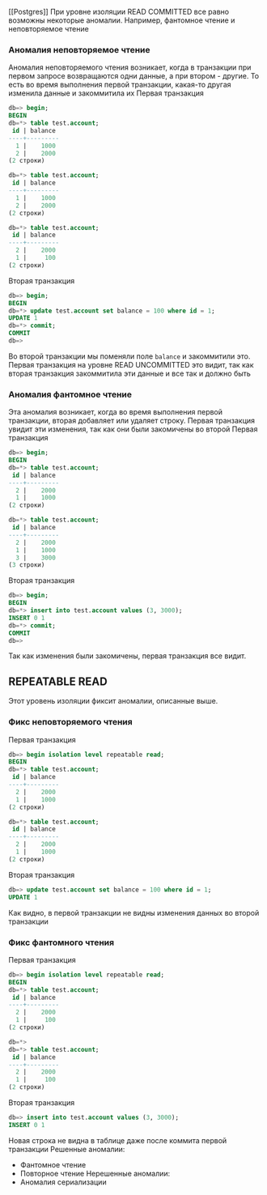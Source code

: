 [[Postgres]]
При уровне изоляции READ COMMITTED все равно возможны некоторые аномалии. Например, фантомное чтение и неповторяемое чтение
### Аномалия неповторяемое чтение
Аномалия неповторяемого чтения возникает, когда в транзакции при первом запросе возвращаются одни данные, а при втором - другие. То есть во время выполнения первой транзакции, какая-то другая изменила данные и закоммитила их
Первая транзакция
```sql
db=> begin;
BEGIN
db=*> table test.account;
 id | balance
----+---------
  1 |    1000
  2 |    2000
(2 строки)

db=*> table test.account;
 id | balance
----+---------
  1 |    1000
  2 |    2000
(2 строки)

db=*> table test.account;
 id | balance
----+---------
  2 |    2000
  1 |     100
(2 строки)
```
Вторая транзакция
```sql
db=> begin;
BEGIN
db=*> update test.account set balance = 100 where id = 1;
UPDATE 1
db=*> commit;
COMMIT
db=>
```
Во второй транзакции мы поменяли поле `balance` и закоммитили это. Первая транзакция на уровне READ UNCOMMITTED это видит, так как вторая транзакция закоммитила эти данные и все так и должно быть
### Аномалия фантомное чтение
Эта аномалия возникает, когда во время выполнения первой транзакции, вторая добавляет или удаляет строку. Первая транзакция увидит эти изменения, так как они были закомичены во второй
Первая транзакция
```sql
db=> begin;
BEGIN
db=*> table test.account;
 id | balance
----+---------
  2 |    2000
  1 |    1000
(2 строки)

db=*> table test.account;
 id | balance
----+---------
  2 |    2000
  1 |    1000
  3 |    3000
(3 строки)
```
Вторая транзакция
```sql
db=> begin;
BEGIN
db=*> insert into test.account values (3, 3000);
INSERT 0 1
db=*> commit;
COMMIT
db=>
```
Так как изменения были закомичены, первая транзакция все видит.
## REPEATABLE READ
Этот уровень изоляции фиксит аномалии, описанные выше.
### Фикс неповторяемого чтения
Первая транзакция
```sql
db=> begin isolation level repeatable read;
BEGIN
db=*> table test.account;
 id | balance
----+---------
  2 |    2000
  1 |    1000
(2 строки)

db=*> table test.account;
 id | balance
----+---------
  2 |    2000
  1 |    1000
(2 строки)
```
Вторая транзакция
```sql
db=> update test.account set balance = 100 where id = 1;
UPDATE 1
```
Как видно, в первой транзакции не видны изменения данных во второй транзакции
### Фикс фантомного чтения
Первая транзакция
```sql
db=> begin isolation level repeatable read;
BEGIN
db=*> table test.account;
 id | balance
----+---------
  2 |    2000
  1 |     100
(2 строки)

db=*>
db=*> table test.account;
 id | balance
----+---------
  2 |    2000
  1 |     100
(2 строки)
```
Вторая транзакция
```sql
db=> insert into test.account values (3, 3000);
INSERT 0 1
```
Новая строка не видна в таблице даже после коммита первой транзакции
Решенные аномалии:
- Фантомное чтение
- Повторное чтение
Нерешенные аномалии:
- Аномалия сериализации
